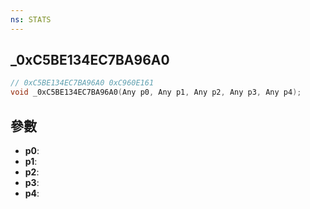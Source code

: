 ```yaml
---
ns: STATS
---
```

## _0xC5BE134EC7BA96A0

```c
// 0xC5BE134EC7BA96A0 0xC960E161
void _0xC5BE134EC7BA96A0(Any p0, Any p1, Any p2, Any p3, Any p4);
```


## 參數
* **p0**: 
* **p1**: 
* **p2**: 
* **p3**: 
* **p4**: 


